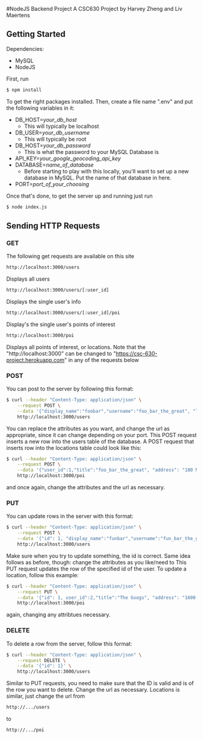 #NodeJS Backend Project
A CSC630 Project by Harvey Zheng and Liv Maertens
## Getting Started
Dependencies:
- MySQL
- NodeJS

First, run
```sh
$ npm install
```
To get the right packages installed.
Then, create a file name ".env" and put the following variables in it:
- DB_HOST=*your_db_host*
    - This will typically be localhost
- DB_USER=*your_db_username*
    - This will typically be root
- DB_HOST=*your_db_password*
    - This is what the password to your MySQL Database is
- API_KEY=*your_google_geocoding_api_key*
- DATABASE=*name_of_database*
    - Before starting to play with this locally, you'll want to set up a new database in MySQL. Put the name of that database in here.
- PORT=*port_of_your_choosing*

Once that's done, to get the server up and running just run
```sh
$ node index.js
```
## Sending HTTP Requests

### GET
The following get requests are available on this site
```sh
http://localhost:3000/users
```
Displays all users
```sh
http://localhost:3000/users/[:user_id]
```
Displays the single user's info
```sh
http://localhost:3000/users/[:user_id]/poi
```
Display's the single user's points of interest
```sh
http://localhost:3000/poi
```
Displays all points of interest, or locations.
Note that the "http://localhost:3000" can be changed to "https://csc-630-project.herokuapp.com" in any of the requests below
### POST
You can post to the server by following this format:
```sh
$ curl --header "Content-Type: application/json" \
    --request POST \
    --data '{"display_name":"foobar","username":"foo_bar_the_great", "latitude": 2, "longitude": 2}' \
    http://localhost:3000/users
```
You can replace the attributes as you want, and change the url as appropriate, since it can change depending on your port.
This POST request inserts a new row into the users table of the database.
A POST request that inserts  row into the locations table could look like this:
```sh
$ curl --header "Content-Type: application/json" \
    --request POST \
    --data '{"user_id":1,"title":"foo_bar_the_great", "address": "180 Main Street, Andover MA"}' \
    http://localhost:3000/poi
```
and once again, change the attributes and the url as necessary.
### PUT
You can update rows in the server with this format:
```sh
$ curl --header "Content-Type: application/json" \
    --request POST \
    --data '{"id": 1, "display_name":"funbar","username":"fun_bar_the_great", "latitude": 3, "longitude": 14}' \
    http://localhost:3000/users
```
Make sure when you try to update something, the id is correct. Same idea follows as before, though: change the attributes as you like/need to
This PUT request updates the row of the specified id of the user.
To update a location, follow this example:
```sh
$ curl --header "Content-Type: application/json" \
    --request PUT \
    --data '{"id": 1, user_id":2,"title":"The Googs", "address": "1600 Amphitheatre Parkway, Mountain View, CA"}' \
    http://localhost:3000/poi
```
again, changing any attribtues necessary.
### DELETE
To delete a row from the server, follow this format:
```sh
$ curl --header "Content-Type: application/json" \
    --request DELETE \
    --data '{"id": 1}' \
    http://localhost:3000/users
```
Similar to PUT requests, you need to make sure that the ID is valid and is of the row you want to delete. Change the url as necessary.
Locations is similar, just change the url from
```sh
http://.../users
```
to
```sh
http://.../poi
```
